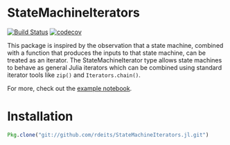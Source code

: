 # StateMachineIterators

[![Build Status](https://travis-ci.org/rdeits/StateMachineIterators.jl.svg?branch=master)](https://travis-ci.org/rdeits/StateMachineIterators.jl)
[![codecov](https://codecov.io/gh/rdeits/StateMachineIterators.jl/branch/master/graph/badge.svg)](https://codecov.io/gh/rdeits/StateMachineIterators.jl)

This package is inspired by the observation that a state machine, combined with a function that produces the inputs to that state machine, can be treated as an iterator. The StateMachineIterator type allows state machines to behave as general Julia iterators which can be combined using standard iterator tools like `zip()` and `Iterators.chain()`.

For more, check out the [example notebook](https://github.com/rdeits/StateMachineIterators.jl/blob/master/examples/state_machines.ipynb).

# Installation

```julia
Pkg.clone("git://github.com/rdeits/StateMachineIterators.jl.git")
```
